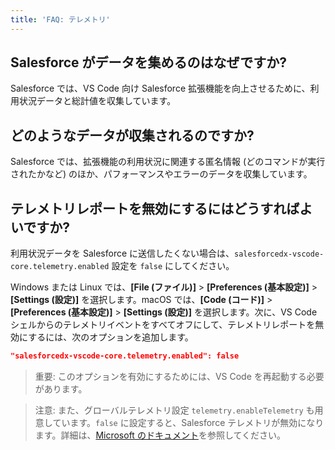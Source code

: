 ```yaml
---
title: 'FAQ: テレメトリ'
---
```


## Salesforce がデータを集めるのはなぜですか?

Salesforce では、VS Code 向け Salesforce 拡張機能を向上させるために、利用状況データと総計値を収集しています。

## どのようなデータが収集されるのですか?

Salesforce では、拡張機能の利用状況に関連する匿名情報 \(どのコマンドが実行されたかなど\) のほか、パフォーマンスやエラーのデータを収集しています。

## テレメトリレポートを無効にするにはどうすればよいですか?

利用状況データを Salesforce に送信したくない場合は、`salesforcedx-vscode-core.telemetry.enabled` 設定を `false` にしてください。

Windows または Linux では、**[File \(ファイル\)]** > **[Preferences \(基本設定\)]** > **[Settings \(設定\)]** を選択します。macOS では、**[Code \(コード\)]** > **[Preferences \(基本設定\)]** > **[Settings \(設定\)]** を選択します。次に、VS Code シェルからのテレメトリイベントをすべてオフにして、テレメトリレポートを無効にするには、次のオプションを追加します。

```json
"salesforcedx-vscode-core.telemetry.enabled": false
```

> 重要: このオプションを有効にするためには、VS Code を再起動する必要があります。

> 注意: また、グローバルテレメトリ設定 `telemetry.enableTelemetry` も用意しています。`false` に設定すると、Salesforce テレメトリが無効になります。詳細は、[Microsoft のドキュメント](https://code.visualstudio.com/docs/supporting/faq#_how-to-disable-telemetry-reporting)を参照してください。
